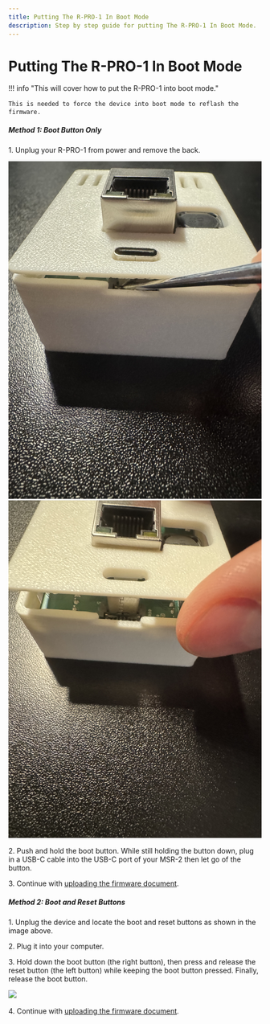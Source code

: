 ```yaml
---
title: Putting The R-PRO-1 In Boot Mode
description: Step by step guide for putting The R-PRO-1 In Boot Mode.
---
```

# Putting The R-PRO-1 In Boot Mode

!!! info "This will cover how to put the R-PRO-1 into boot mode."

    This is needed to force the device into boot mode to reflash the firmware.

##### Method 1: Boot Button Only

1\. Unplug your R-PRO-1 from power and remove the back.

![](../../../assets/rpro-1-add-co2-lift-lid-1.jpg)![](../../../assets/rpro-1-add-co2-remove-lid.jpg)

2\. Push and hold the boot button. While still holding the button down, plug in a USB-C cable into the USB-C port of your MSR-2 then let go of the button.

3\. Continue with <a href="https://wiki.apolloautomation.com/products/msr2/troubleshooting/msr2-code/" target="_blank" rel="noreferrer nofollow noopener">uploading the firmware document</a>.

##### Method 2: Boot and Reset Buttons

1\. Unplug the device and locate the boot and reset buttons as shown in the image above.

2\. Plug it into your computer.

3\. Hold down the boot button (the right button), then press and release the reset button (the left button) while keeping the boot button pressed. Finally, release the boot button.

![](assets/msr-2-reset-button.jpg)

4\. Continue with <a href="https://wiki.apolloautomation.com/products/msr2/troubleshooting/msr2-code/" target="_blank" rel="noreferrer nofollow noopener">uploading the firmware document</a>.